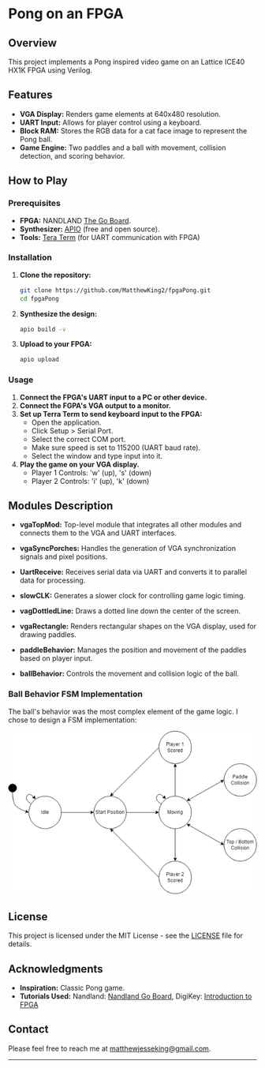 # Pong on an FPGA

## Overview

This project implements a Pong inspired video game on an Lattice ICE40 HX1K FPGA using Verilog.

## Features

- **VGA Display:** Renders game elements at 640x480 resolution.
- **UART Input:** Allows for player control using a keyboard.
- **Block RAM:** Stores the RGB data for a cat face image to represent the Pong ball.
- **Game Engine:** Two paddles and a ball with movement, collision detection, and scoring behavior.

## How to Play

### Prerequisites

- **FPGA:** NANDLAND [The Go Board](https://nandland.com/the-go-board/).
- **Synthesizer:** [APIO](https://github.com/FPGAwars/apio) (free and open source).
- **Tools:** [Tera Term](https://teratermproject.github.io/index-en.html) (for UART communication with FPGA)

### Installation

1. **Clone the repository:**

   ```bash
   git clone https://github.com/MatthewKing2/fpgaPong.git
   cd fpgaPong
   ```

2. **Synthesize the design:**

   ```bash
   apio build -v
   ```

3. **Upload to your FPGA:**

   ```bash
   apio upload
   ```

### Usage

1. **Connect the FPGA's UART input to a PC or other device.**
2. **Connect the FGPA's VGA output to a monitor.**
3. **Set up Terra Term to send keyboard input to the FPGA:**
   - Open the application.
   - Click Setup > Serial Port.
   - Select the correct COM port.
   - Make sure speed is set to 115200 (UART baud rate).
   - Select the window and type input into it.
4. **Play the game on your VGA display.**
   - Player 1 Controls: 'w' (up), 's' (down)
   - Player 2 Controls: 'i' (up), 'k' (down)

## Modules Description

- **vgaTopMod:** Top-level module that integrates all other modules and connects them to the VGA and UART interfaces.

- **vgaSyncPorches:** Handles the generation of VGA synchronization signals and pixel positions.

- **UartReceive:** Receives serial data via UART and converts it to parallel data for processing.

- **slowCLK:** Generates a slower clock for controlling game logic timing.

- **vagDottledLine:** Draws a dotted line down the center of the screen.

- **vgaRectangle:** Renders rectangular shapes on the VGA display, used for drawing paddles.

- **paddleBehavior:** Manages the position and movement of the paddles based on player input.

- **ballBehavior:** Controls the movement and collision logic of the ball.

### Ball Behavior FSM Implementation

The ball's behavior was the most complex element of the game logic. I chose to design a FSM implementation:

![BallBehaviorFSM](/BallBehaviorFSM.png)

## License

This project is licensed under the MIT License - see the [LICENSE](LICENSE) file for details.

## Acknowledgments

- **Inspiration:** Classic Pong game.
- **Tutorials Used:** Nandland: [Nandland Go Board](https://www.youtube.com/playlist?list=PLnAoag7Ew-vr1M98Q5K2kLHxFQ5l0DU3B), DigiKey: [Introduction to FPGA](https://www.youtube.com/playlist?list=PLEBQazB0HUyT1WmMONxRZn9NmQ_9CIKhb)

## Contact

Please feel free to reach me at [matthewjesseking@gmail.com](matthewjesseking@gmail.com).

---
